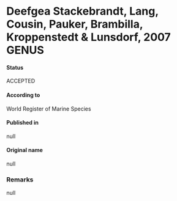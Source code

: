 Deefgea Stackebrandt, Lang, Cousin, Pauker, Brambilla, Kroppenstedt & Lunsdorf, 2007 GENUS
=======

#### Status
ACCEPTED

#### According to
World Register of Marine Species

#### Published in
null

#### Original name
null

### Remarks
null